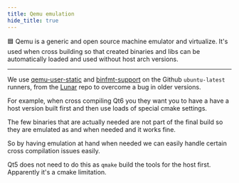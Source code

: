 ```yaml
---
title: Qemu emulation
hide_title: true
---
```


🟦 Qemu is a generic and open source machine emulator and virtualize. It's used when cross building so that created binaries and libs can be automatically loaded and used without host arch versions.

---

We use [qemu-user-static](https://packages.ubuntu.com/lunar/qemu-user-static) and [binfmt-support](https://packages.ubuntu.com/lunar/binfmt-support) on the Github `ubuntu-latest` runners, from the [Lunar](https://releases.ubuntu.com/lunar) repo to overcome a bug in older versions.

For example, when cross compiling Qt6 you they want you to have a have a host version built first and then use loads of special cmake settings.

The few binaries that are actually needed are not part of the final build so they are emulated as and when needed and it works fine.

So by having emulation at hand when needed we can easily handle certain cross compilation issues easily.

Qt5 does not need to do this as `qmake` build the tools for the host first. Apparently it's a cmake limitation.
